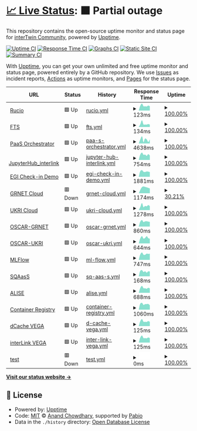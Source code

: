 # [📈 Live Status](https://interTwin-eu.github.io/uptime): <!--live status--> **🟧 Partial outage**

This repository contains the open-source uptime monitor and status page for [interTwin Community](https://www.intertwin.eu/), powered by [Upptime](https://github.com/upptime/upptime).

[![Uptime CI](https://github.com/interTwin-eu/uptime/workflows/Uptime%20CI/badge.svg)](https://github.com/interTwin-eu/uptime/actions?query=workflow%3A%22Uptime+CI%22)
[![Response Time CI](https://github.com/interTwin-eu/uptime/workflows/Response%20Time%20CI/badge.svg)](https://github.com/interTwin-eu/uptime/actions?query=workflow%3A%22Response+Time+CI%22)
[![Graphs CI](https://github.com/interTwin-eu/uptime/workflows/Graphs%20CI/badge.svg)](https://github.com/interTwin-eu/uptime/actions?query=workflow%3A%22Graphs+CI%22)
[![Static Site CI](https://github.com/interTwin-eu/uptime/workflows/Static%20Site%20CI/badge.svg)](https://github.com/interTwin-eu/uptime/actions?query=workflow%3A%22Static+Site+CI%22)
[![Summary CI](https://github.com/interTwin-eu/uptime/workflows/Summary%20CI/badge.svg)](https://github.com/interTwin-eu/uptime/actions?query=workflow%3A%22Summary+CI%22)

With [Upptime](https://upptime.js.org), you can get your own unlimited and free uptime monitor and status page, powered entirely by a GitHub repository. We use [Issues](https://github.com/interTwin-eu/uptime/issues) as incident reports, [Actions](https://github.com/interTwin-eu/uptime/actions) as uptime monitors, and [Pages](https://interTwin-eu.github.io/uptime) for the status page.

<!--start: status pages-->
<!-- This summary is generated by Upptime (https://github.com/upptime/upptime) -->
<!-- Do not edit this manually, your changes will be overwritten -->
<!-- prettier-ignore -->
| URL | Status | History | Response Time | Uptime |
| --- | ------ | ------- | ------------- | ------ |
| <img alt="" src="https://icons.duckduckgo.com/ip3/null.ico" height="13"> [Rucio](rucio-intertwin-testbed.desy.de) | 🟩 Up | [rucio.yml](https://github.com/interTwin-eu/uptime/commits/HEAD/history/rucio.yml) | <details><summary><img alt="Response time graph" src="./graphs/rucio/response-time-week.png" height="20"> 123ms</summary><br><a href="https://interTwin-eu.github.io/uptime/history/rucio"><img alt="Response time 129" src="https://img.shields.io/endpoint?url=https%3A%2F%2Fraw.githubusercontent.com%2FinterTwin-eu%2Fuptime%2FHEAD%2Fapi%2Frucio%2Fresponse-time.json"></a><br><a href="https://interTwin-eu.github.io/uptime/history/rucio"><img alt="24-hour response time 168" src="https://img.shields.io/endpoint?url=https%3A%2F%2Fraw.githubusercontent.com%2FinterTwin-eu%2Fuptime%2FHEAD%2Fapi%2Frucio%2Fresponse-time-day.json"></a><br><a href="https://interTwin-eu.github.io/uptime/history/rucio"><img alt="7-day response time 123" src="https://img.shields.io/endpoint?url=https%3A%2F%2Fraw.githubusercontent.com%2FinterTwin-eu%2Fuptime%2FHEAD%2Fapi%2Frucio%2Fresponse-time-week.json"></a><br><a href="https://interTwin-eu.github.io/uptime/history/rucio"><img alt="30-day response time 119" src="https://img.shields.io/endpoint?url=https%3A%2F%2Fraw.githubusercontent.com%2FinterTwin-eu%2Fuptime%2FHEAD%2Fapi%2Frucio%2Fresponse-time-month.json"></a><br><a href="https://interTwin-eu.github.io/uptime/history/rucio"><img alt="1-year response time 126" src="https://img.shields.io/endpoint?url=https%3A%2F%2Fraw.githubusercontent.com%2FinterTwin-eu%2Fuptime%2FHEAD%2Fapi%2Frucio%2Fresponse-time-year.json"></a></details> | <details><summary><a href="https://interTwin-eu.github.io/uptime/history/rucio">100.00%</a></summary><a href="https://interTwin-eu.github.io/uptime/history/rucio"><img alt="All-time uptime 99.98%" src="https://img.shields.io/endpoint?url=https%3A%2F%2Fraw.githubusercontent.com%2FinterTwin-eu%2Fuptime%2FHEAD%2Fapi%2Frucio%2Fuptime.json"></a><br><a href="https://interTwin-eu.github.io/uptime/history/rucio"><img alt="24-hour uptime 100.00%" src="https://img.shields.io/endpoint?url=https%3A%2F%2Fraw.githubusercontent.com%2FinterTwin-eu%2Fuptime%2FHEAD%2Fapi%2Frucio%2Fuptime-day.json"></a><br><a href="https://interTwin-eu.github.io/uptime/history/rucio"><img alt="7-day uptime 100.00%" src="https://img.shields.io/endpoint?url=https%3A%2F%2Fraw.githubusercontent.com%2FinterTwin-eu%2Fuptime%2FHEAD%2Fapi%2Frucio%2Fuptime-week.json"></a><br><a href="https://interTwin-eu.github.io/uptime/history/rucio"><img alt="30-day uptime 100.00%" src="https://img.shields.io/endpoint?url=https%3A%2F%2Fraw.githubusercontent.com%2FinterTwin-eu%2Fuptime%2FHEAD%2Fapi%2Frucio%2Fuptime-month.json"></a><br><a href="https://interTwin-eu.github.io/uptime/history/rucio"><img alt="1-year uptime 99.99%" src="https://img.shields.io/endpoint?url=https%3A%2F%2Fraw.githubusercontent.com%2FinterTwin-eu%2Fuptime%2FHEAD%2Fapi%2Frucio%2Fuptime-year.json"></a></details>
| <img alt="" src="https://icons.duckduckgo.com/ip3/null.ico" height="13"> [FTS](fts-egi.cern.ch) | 🟩 Up | [fts.yml](https://github.com/interTwin-eu/uptime/commits/HEAD/history/fts.yml) | <details><summary><img alt="Response time graph" src="./graphs/fts/response-time-week.png" height="20"> 134ms</summary><br><a href="https://interTwin-eu.github.io/uptime/history/fts"><img alt="Response time 125" src="https://img.shields.io/endpoint?url=https%3A%2F%2Fraw.githubusercontent.com%2FinterTwin-eu%2Fuptime%2FHEAD%2Fapi%2Ffts%2Fresponse-time.json"></a><br><a href="https://interTwin-eu.github.io/uptime/history/fts"><img alt="24-hour response time 165" src="https://img.shields.io/endpoint?url=https%3A%2F%2Fraw.githubusercontent.com%2FinterTwin-eu%2Fuptime%2FHEAD%2Fapi%2Ffts%2Fresponse-time-day.json"></a><br><a href="https://interTwin-eu.github.io/uptime/history/fts"><img alt="7-day response time 134" src="https://img.shields.io/endpoint?url=https%3A%2F%2Fraw.githubusercontent.com%2FinterTwin-eu%2Fuptime%2FHEAD%2Fapi%2Ffts%2Fresponse-time-week.json"></a><br><a href="https://interTwin-eu.github.io/uptime/history/fts"><img alt="30-day response time 119" src="https://img.shields.io/endpoint?url=https%3A%2F%2Fraw.githubusercontent.com%2FinterTwin-eu%2Fuptime%2FHEAD%2Fapi%2Ffts%2Fresponse-time-month.json"></a><br><a href="https://interTwin-eu.github.io/uptime/history/fts"><img alt="1-year response time 127" src="https://img.shields.io/endpoint?url=https%3A%2F%2Fraw.githubusercontent.com%2FinterTwin-eu%2Fuptime%2FHEAD%2Fapi%2Ffts%2Fresponse-time-year.json"></a></details> | <details><summary><a href="https://interTwin-eu.github.io/uptime/history/fts">100.00%</a></summary><a href="https://interTwin-eu.github.io/uptime/history/fts"><img alt="All-time uptime 99.98%" src="https://img.shields.io/endpoint?url=https%3A%2F%2Fraw.githubusercontent.com%2FinterTwin-eu%2Fuptime%2FHEAD%2Fapi%2Ffts%2Fuptime.json"></a><br><a href="https://interTwin-eu.github.io/uptime/history/fts"><img alt="24-hour uptime 100.00%" src="https://img.shields.io/endpoint?url=https%3A%2F%2Fraw.githubusercontent.com%2FinterTwin-eu%2Fuptime%2FHEAD%2Fapi%2Ffts%2Fuptime-day.json"></a><br><a href="https://interTwin-eu.github.io/uptime/history/fts"><img alt="7-day uptime 100.00%" src="https://img.shields.io/endpoint?url=https%3A%2F%2Fraw.githubusercontent.com%2FinterTwin-eu%2Fuptime%2FHEAD%2Fapi%2Ffts%2Fuptime-week.json"></a><br><a href="https://interTwin-eu.github.io/uptime/history/fts"><img alt="30-day uptime 100.00%" src="https://img.shields.io/endpoint?url=https%3A%2F%2Fraw.githubusercontent.com%2FinterTwin-eu%2Fuptime%2FHEAD%2Fapi%2Ffts%2Fuptime-month.json"></a><br><a href="https://interTwin-eu.github.io/uptime/history/fts"><img alt="1-year uptime 99.98%" src="https://img.shields.io/endpoint?url=https%3A%2F%2Fraw.githubusercontent.com%2FinterTwin-eu%2Fuptime%2FHEAD%2Fapi%2Ffts%2Fuptime-year.json"></a></details>
| <img alt="" src="https://icons.duckduckgo.com/ip3/eosc-paas.cloud.ba.infn.it.ico" height="13"> [PaaS Orchestrator](https://eosc-paas.cloud.ba.infn.it) | 🟩 Up | [paa-s-orchestrator.yml](https://github.com/interTwin-eu/uptime/commits/HEAD/history/paa-s-orchestrator.yml) | <details><summary><img alt="Response time graph" src="./graphs/paa-s-orchestrator/response-time-week.png" height="20"> 4638ms</summary><br><a href="https://interTwin-eu.github.io/uptime/history/paa-s-orchestrator"><img alt="Response time 2760" src="https://img.shields.io/endpoint?url=https%3A%2F%2Fraw.githubusercontent.com%2FinterTwin-eu%2Fuptime%2FHEAD%2Fapi%2Fpaa-s-orchestrator%2Fresponse-time.json"></a><br><a href="https://interTwin-eu.github.io/uptime/history/paa-s-orchestrator"><img alt="24-hour response time 2112" src="https://img.shields.io/endpoint?url=https%3A%2F%2Fraw.githubusercontent.com%2FinterTwin-eu%2Fuptime%2FHEAD%2Fapi%2Fpaa-s-orchestrator%2Fresponse-time-day.json"></a><br><a href="https://interTwin-eu.github.io/uptime/history/paa-s-orchestrator"><img alt="7-day response time 4638" src="https://img.shields.io/endpoint?url=https%3A%2F%2Fraw.githubusercontent.com%2FinterTwin-eu%2Fuptime%2FHEAD%2Fapi%2Fpaa-s-orchestrator%2Fresponse-time-week.json"></a><br><a href="https://interTwin-eu.github.io/uptime/history/paa-s-orchestrator"><img alt="30-day response time 4497" src="https://img.shields.io/endpoint?url=https%3A%2F%2Fraw.githubusercontent.com%2FinterTwin-eu%2Fuptime%2FHEAD%2Fapi%2Fpaa-s-orchestrator%2Fresponse-time-month.json"></a><br><a href="https://interTwin-eu.github.io/uptime/history/paa-s-orchestrator"><img alt="1-year response time 2735" src="https://img.shields.io/endpoint?url=https%3A%2F%2Fraw.githubusercontent.com%2FinterTwin-eu%2Fuptime%2FHEAD%2Fapi%2Fpaa-s-orchestrator%2Fresponse-time-year.json"></a></details> | <details><summary><a href="https://interTwin-eu.github.io/uptime/history/paa-s-orchestrator">100.00%</a></summary><a href="https://interTwin-eu.github.io/uptime/history/paa-s-orchestrator"><img alt="All-time uptime 88.49%" src="https://img.shields.io/endpoint?url=https%3A%2F%2Fraw.githubusercontent.com%2FinterTwin-eu%2Fuptime%2FHEAD%2Fapi%2Fpaa-s-orchestrator%2Fuptime.json"></a><br><a href="https://interTwin-eu.github.io/uptime/history/paa-s-orchestrator"><img alt="24-hour uptime 100.00%" src="https://img.shields.io/endpoint?url=https%3A%2F%2Fraw.githubusercontent.com%2FinterTwin-eu%2Fuptime%2FHEAD%2Fapi%2Fpaa-s-orchestrator%2Fuptime-day.json"></a><br><a href="https://interTwin-eu.github.io/uptime/history/paa-s-orchestrator"><img alt="7-day uptime 100.00%" src="https://img.shields.io/endpoint?url=https%3A%2F%2Fraw.githubusercontent.com%2FinterTwin-eu%2Fuptime%2FHEAD%2Fapi%2Fpaa-s-orchestrator%2Fuptime-week.json"></a><br><a href="https://interTwin-eu.github.io/uptime/history/paa-s-orchestrator"><img alt="30-day uptime 100.00%" src="https://img.shields.io/endpoint?url=https%3A%2F%2Fraw.githubusercontent.com%2FinterTwin-eu%2Fuptime%2FHEAD%2Fapi%2Fpaa-s-orchestrator%2Fuptime-month.json"></a><br><a href="https://interTwin-eu.github.io/uptime/history/paa-s-orchestrator"><img alt="1-year uptime 85.36%" src="https://img.shields.io/endpoint?url=https%3A%2F%2Fraw.githubusercontent.com%2FinterTwin-eu%2Fuptime%2FHEAD%2Fapi%2Fpaa-s-orchestrator%2Fuptime-year.json"></a></details>
| <img alt="" src="https://icons.duckduckgo.com/ip3/jupyter-dev-ukri.intertwin.fedcloud.eu.ico" height="13"> [JupyterHub_interlink](https://jupyter-dev-ukri.intertwin.fedcloud.eu/) | 🟩 Up | [jupyter-hub-interlink.yml](https://github.com/interTwin-eu/uptime/commits/HEAD/history/jupyter-hub-interlink.yml) | <details><summary><img alt="Response time graph" src="./graphs/jupyter-hub-interlink/response-time-week.png" height="20"> 754ms</summary><br><a href="https://interTwin-eu.github.io/uptime/history/jupyter-hub-interlink"><img alt="Response time 984" src="https://img.shields.io/endpoint?url=https%3A%2F%2Fraw.githubusercontent.com%2FinterTwin-eu%2Fuptime%2FHEAD%2Fapi%2Fjupyter-hub-interlink%2Fresponse-time.json"></a><br><a href="https://interTwin-eu.github.io/uptime/history/jupyter-hub-interlink"><img alt="24-hour response time 968" src="https://img.shields.io/endpoint?url=https%3A%2F%2Fraw.githubusercontent.com%2FinterTwin-eu%2Fuptime%2FHEAD%2Fapi%2Fjupyter-hub-interlink%2Fresponse-time-day.json"></a><br><a href="https://interTwin-eu.github.io/uptime/history/jupyter-hub-interlink"><img alt="7-day response time 754" src="https://img.shields.io/endpoint?url=https%3A%2F%2Fraw.githubusercontent.com%2FinterTwin-eu%2Fuptime%2FHEAD%2Fapi%2Fjupyter-hub-interlink%2Fresponse-time-week.json"></a><br><a href="https://interTwin-eu.github.io/uptime/history/jupyter-hub-interlink"><img alt="30-day response time 1399" src="https://img.shields.io/endpoint?url=https%3A%2F%2Fraw.githubusercontent.com%2FinterTwin-eu%2Fuptime%2FHEAD%2Fapi%2Fjupyter-hub-interlink%2Fresponse-time-month.json"></a><br><a href="https://interTwin-eu.github.io/uptime/history/jupyter-hub-interlink"><img alt="1-year response time 984" src="https://img.shields.io/endpoint?url=https%3A%2F%2Fraw.githubusercontent.com%2FinterTwin-eu%2Fuptime%2FHEAD%2Fapi%2Fjupyter-hub-interlink%2Fresponse-time-year.json"></a></details> | <details><summary><a href="https://interTwin-eu.github.io/uptime/history/jupyter-hub-interlink">100.00%</a></summary><a href="https://interTwin-eu.github.io/uptime/history/jupyter-hub-interlink"><img alt="All-time uptime 97.51%" src="https://img.shields.io/endpoint?url=https%3A%2F%2Fraw.githubusercontent.com%2FinterTwin-eu%2Fuptime%2FHEAD%2Fapi%2Fjupyter-hub-interlink%2Fuptime.json"></a><br><a href="https://interTwin-eu.github.io/uptime/history/jupyter-hub-interlink"><img alt="24-hour uptime 100.00%" src="https://img.shields.io/endpoint?url=https%3A%2F%2Fraw.githubusercontent.com%2FinterTwin-eu%2Fuptime%2FHEAD%2Fapi%2Fjupyter-hub-interlink%2Fuptime-day.json"></a><br><a href="https://interTwin-eu.github.io/uptime/history/jupyter-hub-interlink"><img alt="7-day uptime 100.00%" src="https://img.shields.io/endpoint?url=https%3A%2F%2Fraw.githubusercontent.com%2FinterTwin-eu%2Fuptime%2FHEAD%2Fapi%2Fjupyter-hub-interlink%2Fuptime-week.json"></a><br><a href="https://interTwin-eu.github.io/uptime/history/jupyter-hub-interlink"><img alt="30-day uptime 96.86%" src="https://img.shields.io/endpoint?url=https%3A%2F%2Fraw.githubusercontent.com%2FinterTwin-eu%2Fuptime%2FHEAD%2Fapi%2Fjupyter-hub-interlink%2Fuptime-month.json"></a><br><a href="https://interTwin-eu.github.io/uptime/history/jupyter-hub-interlink"><img alt="1-year uptime 97.51%" src="https://img.shields.io/endpoint?url=https%3A%2F%2Fraw.githubusercontent.com%2FinterTwin-eu%2Fuptime%2FHEAD%2Fapi%2Fjupyter-hub-interlink%2Fuptime-year.json"></a></details>
| <img alt="" src="https://icons.duckduckgo.com/ip3/aai-demo.egi.eu.ico" height="13"> [EGI Check-in Demo](https://aai-demo.egi.eu/) | 🟩 Up | [egi-check-in-demo.yml](https://github.com/interTwin-eu/uptime/commits/HEAD/history/egi-check-in-demo.yml) | <details><summary><img alt="Response time graph" src="./graphs/egi-check-in-demo/response-time-week.png" height="20"> 1881ms</summary><br><a href="https://interTwin-eu.github.io/uptime/history/egi-check-in-demo"><img alt="Response time 2045" src="https://img.shields.io/endpoint?url=https%3A%2F%2Fraw.githubusercontent.com%2FinterTwin-eu%2Fuptime%2FHEAD%2Fapi%2Fegi-check-in-demo%2Fresponse-time.json"></a><br><a href="https://interTwin-eu.github.io/uptime/history/egi-check-in-demo"><img alt="24-hour response time 2579" src="https://img.shields.io/endpoint?url=https%3A%2F%2Fraw.githubusercontent.com%2FinterTwin-eu%2Fuptime%2FHEAD%2Fapi%2Fegi-check-in-demo%2Fresponse-time-day.json"></a><br><a href="https://interTwin-eu.github.io/uptime/history/egi-check-in-demo"><img alt="7-day response time 1881" src="https://img.shields.io/endpoint?url=https%3A%2F%2Fraw.githubusercontent.com%2FinterTwin-eu%2Fuptime%2FHEAD%2Fapi%2Fegi-check-in-demo%2Fresponse-time-week.json"></a><br><a href="https://interTwin-eu.github.io/uptime/history/egi-check-in-demo"><img alt="30-day response time 2176" src="https://img.shields.io/endpoint?url=https%3A%2F%2Fraw.githubusercontent.com%2FinterTwin-eu%2Fuptime%2FHEAD%2Fapi%2Fegi-check-in-demo%2Fresponse-time-month.json"></a><br><a href="https://interTwin-eu.github.io/uptime/history/egi-check-in-demo"><img alt="1-year response time 2045" src="https://img.shields.io/endpoint?url=https%3A%2F%2Fraw.githubusercontent.com%2FinterTwin-eu%2Fuptime%2FHEAD%2Fapi%2Fegi-check-in-demo%2Fresponse-time-year.json"></a></details> | <details><summary><a href="https://interTwin-eu.github.io/uptime/history/egi-check-in-demo">100.00%</a></summary><a href="https://interTwin-eu.github.io/uptime/history/egi-check-in-demo"><img alt="All-time uptime 99.97%" src="https://img.shields.io/endpoint?url=https%3A%2F%2Fraw.githubusercontent.com%2FinterTwin-eu%2Fuptime%2FHEAD%2Fapi%2Fegi-check-in-demo%2Fuptime.json"></a><br><a href="https://interTwin-eu.github.io/uptime/history/egi-check-in-demo"><img alt="24-hour uptime 100.00%" src="https://img.shields.io/endpoint?url=https%3A%2F%2Fraw.githubusercontent.com%2FinterTwin-eu%2Fuptime%2FHEAD%2Fapi%2Fegi-check-in-demo%2Fuptime-day.json"></a><br><a href="https://interTwin-eu.github.io/uptime/history/egi-check-in-demo"><img alt="7-day uptime 100.00%" src="https://img.shields.io/endpoint?url=https%3A%2F%2Fraw.githubusercontent.com%2FinterTwin-eu%2Fuptime%2FHEAD%2Fapi%2Fegi-check-in-demo%2Fuptime-week.json"></a><br><a href="https://interTwin-eu.github.io/uptime/history/egi-check-in-demo"><img alt="30-day uptime 99.79%" src="https://img.shields.io/endpoint?url=https%3A%2F%2Fraw.githubusercontent.com%2FinterTwin-eu%2Fuptime%2FHEAD%2Fapi%2Fegi-check-in-demo%2Fuptime-month.json"></a><br><a href="https://interTwin-eu.github.io/uptime/history/egi-check-in-demo"><img alt="1-year uptime 99.97%" src="https://img.shields.io/endpoint?url=https%3A%2F%2Fraw.githubusercontent.com%2FinterTwin-eu%2Fuptime%2FHEAD%2Fapi%2Fegi-check-in-demo%2Fuptime-year.json"></a></details>
| <img alt="" src="https://icons.duckduckgo.com/ip3/ui.cloud.grnet.gr.ico" height="13"> [GRNET Cloud](https://ui.cloud.grnet.gr/) | 🟥 Down | [grnet-cloud.yml](https://github.com/interTwin-eu/uptime/commits/HEAD/history/grnet-cloud.yml) | <details><summary><img alt="Response time graph" src="./graphs/grnet-cloud/response-time-week.png" height="20"> 1174ms</summary><br><a href="https://interTwin-eu.github.io/uptime/history/grnet-cloud"><img alt="Response time 1330" src="https://img.shields.io/endpoint?url=https%3A%2F%2Fraw.githubusercontent.com%2FinterTwin-eu%2Fuptime%2FHEAD%2Fapi%2Fgrnet-cloud%2Fresponse-time.json"></a><br><a href="https://interTwin-eu.github.io/uptime/history/grnet-cloud"><img alt="24-hour response time 0" src="https://img.shields.io/endpoint?url=https%3A%2F%2Fraw.githubusercontent.com%2FinterTwin-eu%2Fuptime%2FHEAD%2Fapi%2Fgrnet-cloud%2Fresponse-time-day.json"></a><br><a href="https://interTwin-eu.github.io/uptime/history/grnet-cloud"><img alt="7-day response time 1174" src="https://img.shields.io/endpoint?url=https%3A%2F%2Fraw.githubusercontent.com%2FinterTwin-eu%2Fuptime%2FHEAD%2Fapi%2Fgrnet-cloud%2Fresponse-time-week.json"></a><br><a href="https://interTwin-eu.github.io/uptime/history/grnet-cloud"><img alt="30-day response time 1308" src="https://img.shields.io/endpoint?url=https%3A%2F%2Fraw.githubusercontent.com%2FinterTwin-eu%2Fuptime%2FHEAD%2Fapi%2Fgrnet-cloud%2Fresponse-time-month.json"></a><br><a href="https://interTwin-eu.github.io/uptime/history/grnet-cloud"><img alt="1-year response time 1330" src="https://img.shields.io/endpoint?url=https%3A%2F%2Fraw.githubusercontent.com%2FinterTwin-eu%2Fuptime%2FHEAD%2Fapi%2Fgrnet-cloud%2Fresponse-time-year.json"></a></details> | <details><summary><a href="https://interTwin-eu.github.io/uptime/history/grnet-cloud">30.21%</a></summary><a href="https://interTwin-eu.github.io/uptime/history/grnet-cloud"><img alt="All-time uptime 97.91%" src="https://img.shields.io/endpoint?url=https%3A%2F%2Fraw.githubusercontent.com%2FinterTwin-eu%2Fuptime%2FHEAD%2Fapi%2Fgrnet-cloud%2Fuptime.json"></a><br><a href="https://interTwin-eu.github.io/uptime/history/grnet-cloud"><img alt="24-hour uptime 0.00%" src="https://img.shields.io/endpoint?url=https%3A%2F%2Fraw.githubusercontent.com%2FinterTwin-eu%2Fuptime%2FHEAD%2Fapi%2Fgrnet-cloud%2Fuptime-day.json"></a><br><a href="https://interTwin-eu.github.io/uptime/history/grnet-cloud"><img alt="7-day uptime 30.21%" src="https://img.shields.io/endpoint?url=https%3A%2F%2Fraw.githubusercontent.com%2FinterTwin-eu%2Fuptime%2FHEAD%2Fapi%2Fgrnet-cloud%2Fuptime-week.json"></a><br><a href="https://interTwin-eu.github.io/uptime/history/grnet-cloud"><img alt="30-day uptime 83.94%" src="https://img.shields.io/endpoint?url=https%3A%2F%2Fraw.githubusercontent.com%2FinterTwin-eu%2Fuptime%2FHEAD%2Fapi%2Fgrnet-cloud%2Fuptime-month.json"></a><br><a href="https://interTwin-eu.github.io/uptime/history/grnet-cloud"><img alt="1-year uptime 97.91%" src="https://img.shields.io/endpoint?url=https%3A%2F%2Fraw.githubusercontent.com%2FinterTwin-eu%2Fuptime%2FHEAD%2Fapi%2Fgrnet-cloud%2Fuptime-year.json"></a></details>
| <img alt="" src="https://icons.duckduckgo.com/ip3/openstack.stfc.ac.uk.ico" height="13"> [UKRI Cloud](https://openstack.stfc.ac.uk) | 🟩 Up | [ukri-cloud.yml](https://github.com/interTwin-eu/uptime/commits/HEAD/history/ukri-cloud.yml) | <details><summary><img alt="Response time graph" src="./graphs/ukri-cloud/response-time-week.png" height="20"> 1278ms</summary><br><a href="https://interTwin-eu.github.io/uptime/history/ukri-cloud"><img alt="Response time 1283" src="https://img.shields.io/endpoint?url=https%3A%2F%2Fraw.githubusercontent.com%2FinterTwin-eu%2Fuptime%2FHEAD%2Fapi%2Fukri-cloud%2Fresponse-time.json"></a><br><a href="https://interTwin-eu.github.io/uptime/history/ukri-cloud"><img alt="24-hour response time 1820" src="https://img.shields.io/endpoint?url=https%3A%2F%2Fraw.githubusercontent.com%2FinterTwin-eu%2Fuptime%2FHEAD%2Fapi%2Fukri-cloud%2Fresponse-time-day.json"></a><br><a href="https://interTwin-eu.github.io/uptime/history/ukri-cloud"><img alt="7-day response time 1278" src="https://img.shields.io/endpoint?url=https%3A%2F%2Fraw.githubusercontent.com%2FinterTwin-eu%2Fuptime%2FHEAD%2Fapi%2Fukri-cloud%2Fresponse-time-week.json"></a><br><a href="https://interTwin-eu.github.io/uptime/history/ukri-cloud"><img alt="30-day response time 1489" src="https://img.shields.io/endpoint?url=https%3A%2F%2Fraw.githubusercontent.com%2FinterTwin-eu%2Fuptime%2FHEAD%2Fapi%2Fukri-cloud%2Fresponse-time-month.json"></a><br><a href="https://interTwin-eu.github.io/uptime/history/ukri-cloud"><img alt="1-year response time 1283" src="https://img.shields.io/endpoint?url=https%3A%2F%2Fraw.githubusercontent.com%2FinterTwin-eu%2Fuptime%2FHEAD%2Fapi%2Fukri-cloud%2Fresponse-time-year.json"></a></details> | <details><summary><a href="https://interTwin-eu.github.io/uptime/history/ukri-cloud">100.00%</a></summary><a href="https://interTwin-eu.github.io/uptime/history/ukri-cloud"><img alt="All-time uptime 99.20%" src="https://img.shields.io/endpoint?url=https%3A%2F%2Fraw.githubusercontent.com%2FinterTwin-eu%2Fuptime%2FHEAD%2Fapi%2Fukri-cloud%2Fuptime.json"></a><br><a href="https://interTwin-eu.github.io/uptime/history/ukri-cloud"><img alt="24-hour uptime 100.00%" src="https://img.shields.io/endpoint?url=https%3A%2F%2Fraw.githubusercontent.com%2FinterTwin-eu%2Fuptime%2FHEAD%2Fapi%2Fukri-cloud%2Fuptime-day.json"></a><br><a href="https://interTwin-eu.github.io/uptime/history/ukri-cloud"><img alt="7-day uptime 100.00%" src="https://img.shields.io/endpoint?url=https%3A%2F%2Fraw.githubusercontent.com%2FinterTwin-eu%2Fuptime%2FHEAD%2Fapi%2Fukri-cloud%2Fuptime-week.json"></a><br><a href="https://interTwin-eu.github.io/uptime/history/ukri-cloud"><img alt="30-day uptime 97.60%" src="https://img.shields.io/endpoint?url=https%3A%2F%2Fraw.githubusercontent.com%2FinterTwin-eu%2Fuptime%2FHEAD%2Fapi%2Fukri-cloud%2Fuptime-month.json"></a><br><a href="https://interTwin-eu.github.io/uptime/history/ukri-cloud"><img alt="1-year uptime 99.20%" src="https://img.shields.io/endpoint?url=https%3A%2F%2Fraw.githubusercontent.com%2FinterTwin-eu%2Fuptime%2FHEAD%2Fapi%2Fukri-cloud%2Fuptime-year.json"></a></details>
| <img alt="" src="https://icons.duckduckgo.com/ip3/oscar-grnet.intertwin.fedcloud.eu.ico" height="13"> [OSCAR-GRNET](https://oscar-grnet.intertwin.fedcloud.eu/) | 🟩 Up | [oscar-grnet.yml](https://github.com/interTwin-eu/uptime/commits/HEAD/history/oscar-grnet.yml) | <details><summary><img alt="Response time graph" src="./graphs/oscar-grnet/response-time-week.png" height="20"> 860ms</summary><br><a href="https://interTwin-eu.github.io/uptime/history/oscar-grnet"><img alt="Response time 960" src="https://img.shields.io/endpoint?url=https%3A%2F%2Fraw.githubusercontent.com%2FinterTwin-eu%2Fuptime%2FHEAD%2Fapi%2Foscar-grnet%2Fresponse-time.json"></a><br><a href="https://interTwin-eu.github.io/uptime/history/oscar-grnet"><img alt="24-hour response time 1023" src="https://img.shields.io/endpoint?url=https%3A%2F%2Fraw.githubusercontent.com%2FinterTwin-eu%2Fuptime%2FHEAD%2Fapi%2Foscar-grnet%2Fresponse-time-day.json"></a><br><a href="https://interTwin-eu.github.io/uptime/history/oscar-grnet"><img alt="7-day response time 860" src="https://img.shields.io/endpoint?url=https%3A%2F%2Fraw.githubusercontent.com%2FinterTwin-eu%2Fuptime%2FHEAD%2Fapi%2Foscar-grnet%2Fresponse-time-week.json"></a><br><a href="https://interTwin-eu.github.io/uptime/history/oscar-grnet"><img alt="30-day response time 854" src="https://img.shields.io/endpoint?url=https%3A%2F%2Fraw.githubusercontent.com%2FinterTwin-eu%2Fuptime%2FHEAD%2Fapi%2Foscar-grnet%2Fresponse-time-month.json"></a><br><a href="https://interTwin-eu.github.io/uptime/history/oscar-grnet"><img alt="1-year response time 960" src="https://img.shields.io/endpoint?url=https%3A%2F%2Fraw.githubusercontent.com%2FinterTwin-eu%2Fuptime%2FHEAD%2Fapi%2Foscar-grnet%2Fresponse-time-year.json"></a></details> | <details><summary><a href="https://interTwin-eu.github.io/uptime/history/oscar-grnet">100.00%</a></summary><a href="https://interTwin-eu.github.io/uptime/history/oscar-grnet"><img alt="All-time uptime 100.00%" src="https://img.shields.io/endpoint?url=https%3A%2F%2Fraw.githubusercontent.com%2FinterTwin-eu%2Fuptime%2FHEAD%2Fapi%2Foscar-grnet%2Fuptime.json"></a><br><a href="https://interTwin-eu.github.io/uptime/history/oscar-grnet"><img alt="24-hour uptime 100.00%" src="https://img.shields.io/endpoint?url=https%3A%2F%2Fraw.githubusercontent.com%2FinterTwin-eu%2Fuptime%2FHEAD%2Fapi%2Foscar-grnet%2Fuptime-day.json"></a><br><a href="https://interTwin-eu.github.io/uptime/history/oscar-grnet"><img alt="7-day uptime 100.00%" src="https://img.shields.io/endpoint?url=https%3A%2F%2Fraw.githubusercontent.com%2FinterTwin-eu%2Fuptime%2FHEAD%2Fapi%2Foscar-grnet%2Fuptime-week.json"></a><br><a href="https://interTwin-eu.github.io/uptime/history/oscar-grnet"><img alt="30-day uptime 100.00%" src="https://img.shields.io/endpoint?url=https%3A%2F%2Fraw.githubusercontent.com%2FinterTwin-eu%2Fuptime%2FHEAD%2Fapi%2Foscar-grnet%2Fuptime-month.json"></a><br><a href="https://interTwin-eu.github.io/uptime/history/oscar-grnet"><img alt="1-year uptime 100.00%" src="https://img.shields.io/endpoint?url=https%3A%2F%2Fraw.githubusercontent.com%2FinterTwin-eu%2Fuptime%2FHEAD%2Fapi%2Foscar-grnet%2Fuptime-year.json"></a></details>
| <img alt="" src="https://icons.duckduckgo.com/ip3/oscar-ukri.intertwin.fedcloud.eu.ico" height="13"> [OSCAR-UKRI](https://oscar-ukri.intertwin.fedcloud.eu/) | 🟩 Up | [oscar-ukri.yml](https://github.com/interTwin-eu/uptime/commits/HEAD/history/oscar-ukri.yml) | <details><summary><img alt="Response time graph" src="./graphs/oscar-ukri/response-time-week.png" height="20"> 644ms</summary><br><a href="https://interTwin-eu.github.io/uptime/history/oscar-ukri"><img alt="Response time 913" src="https://img.shields.io/endpoint?url=https%3A%2F%2Fraw.githubusercontent.com%2FinterTwin-eu%2Fuptime%2FHEAD%2Fapi%2Foscar-ukri%2Fresponse-time.json"></a><br><a href="https://interTwin-eu.github.io/uptime/history/oscar-ukri"><img alt="24-hour response time 791" src="https://img.shields.io/endpoint?url=https%3A%2F%2Fraw.githubusercontent.com%2FinterTwin-eu%2Fuptime%2FHEAD%2Fapi%2Foscar-ukri%2Fresponse-time-day.json"></a><br><a href="https://interTwin-eu.github.io/uptime/history/oscar-ukri"><img alt="7-day response time 644" src="https://img.shields.io/endpoint?url=https%3A%2F%2Fraw.githubusercontent.com%2FinterTwin-eu%2Fuptime%2FHEAD%2Fapi%2Foscar-ukri%2Fresponse-time-week.json"></a><br><a href="https://interTwin-eu.github.io/uptime/history/oscar-ukri"><img alt="30-day response time 1115" src="https://img.shields.io/endpoint?url=https%3A%2F%2Fraw.githubusercontent.com%2FinterTwin-eu%2Fuptime%2FHEAD%2Fapi%2Foscar-ukri%2Fresponse-time-month.json"></a><br><a href="https://interTwin-eu.github.io/uptime/history/oscar-ukri"><img alt="1-year response time 913" src="https://img.shields.io/endpoint?url=https%3A%2F%2Fraw.githubusercontent.com%2FinterTwin-eu%2Fuptime%2FHEAD%2Fapi%2Foscar-ukri%2Fresponse-time-year.json"></a></details> | <details><summary><a href="https://interTwin-eu.github.io/uptime/history/oscar-ukri">100.00%</a></summary><a href="https://interTwin-eu.github.io/uptime/history/oscar-ukri"><img alt="All-time uptime 98.22%" src="https://img.shields.io/endpoint?url=https%3A%2F%2Fraw.githubusercontent.com%2FinterTwin-eu%2Fuptime%2FHEAD%2Fapi%2Foscar-ukri%2Fuptime.json"></a><br><a href="https://interTwin-eu.github.io/uptime/history/oscar-ukri"><img alt="24-hour uptime 100.00%" src="https://img.shields.io/endpoint?url=https%3A%2F%2Fraw.githubusercontent.com%2FinterTwin-eu%2Fuptime%2FHEAD%2Fapi%2Foscar-ukri%2Fuptime-day.json"></a><br><a href="https://interTwin-eu.github.io/uptime/history/oscar-ukri"><img alt="7-day uptime 100.00%" src="https://img.shields.io/endpoint?url=https%3A%2F%2Fraw.githubusercontent.com%2FinterTwin-eu%2Fuptime%2FHEAD%2Fapi%2Foscar-ukri%2Fuptime-week.json"></a><br><a href="https://interTwin-eu.github.io/uptime/history/oscar-ukri"><img alt="30-day uptime 97.17%" src="https://img.shields.io/endpoint?url=https%3A%2F%2Fraw.githubusercontent.com%2FinterTwin-eu%2Fuptime%2FHEAD%2Fapi%2Foscar-ukri%2Fuptime-month.json"></a><br><a href="https://interTwin-eu.github.io/uptime/history/oscar-ukri"><img alt="1-year uptime 98.22%" src="https://img.shields.io/endpoint?url=https%3A%2F%2Fraw.githubusercontent.com%2FinterTwin-eu%2Fuptime%2FHEAD%2Fapi%2Foscar-ukri%2Fuptime-year.json"></a></details>
| <img alt="" src="https://icons.duckduckgo.com/ip3/mlflow.intertwin.fedcloud.eu.ico" height="13"> [MLFlow](https://mlflow.intertwin.fedcloud.eu/signup) | 🟩 Up | [ml-flow.yml](https://github.com/interTwin-eu/uptime/commits/HEAD/history/ml-flow.yml) | <details><summary><img alt="Response time graph" src="./graphs/ml-flow/response-time-week.png" height="20"> 747ms</summary><br><a href="https://interTwin-eu.github.io/uptime/history/ml-flow"><img alt="Response time 834" src="https://img.shields.io/endpoint?url=https%3A%2F%2Fraw.githubusercontent.com%2FinterTwin-eu%2Fuptime%2FHEAD%2Fapi%2Fml-flow%2Fresponse-time.json"></a><br><a href="https://interTwin-eu.github.io/uptime/history/ml-flow"><img alt="24-hour response time 884" src="https://img.shields.io/endpoint?url=https%3A%2F%2Fraw.githubusercontent.com%2FinterTwin-eu%2Fuptime%2FHEAD%2Fapi%2Fml-flow%2Fresponse-time-day.json"></a><br><a href="https://interTwin-eu.github.io/uptime/history/ml-flow"><img alt="7-day response time 747" src="https://img.shields.io/endpoint?url=https%3A%2F%2Fraw.githubusercontent.com%2FinterTwin-eu%2Fuptime%2FHEAD%2Fapi%2Fml-flow%2Fresponse-time-week.json"></a><br><a href="https://interTwin-eu.github.io/uptime/history/ml-flow"><img alt="30-day response time 736" src="https://img.shields.io/endpoint?url=https%3A%2F%2Fraw.githubusercontent.com%2FinterTwin-eu%2Fuptime%2FHEAD%2Fapi%2Fml-flow%2Fresponse-time-month.json"></a><br><a href="https://interTwin-eu.github.io/uptime/history/ml-flow"><img alt="1-year response time 834" src="https://img.shields.io/endpoint?url=https%3A%2F%2Fraw.githubusercontent.com%2FinterTwin-eu%2Fuptime%2FHEAD%2Fapi%2Fml-flow%2Fresponse-time-year.json"></a></details> | <details><summary><a href="https://interTwin-eu.github.io/uptime/history/ml-flow">100.00%</a></summary><a href="https://interTwin-eu.github.io/uptime/history/ml-flow"><img alt="All-time uptime 99.88%" src="https://img.shields.io/endpoint?url=https%3A%2F%2Fraw.githubusercontent.com%2FinterTwin-eu%2Fuptime%2FHEAD%2Fapi%2Fml-flow%2Fuptime.json"></a><br><a href="https://interTwin-eu.github.io/uptime/history/ml-flow"><img alt="24-hour uptime 100.00%" src="https://img.shields.io/endpoint?url=https%3A%2F%2Fraw.githubusercontent.com%2FinterTwin-eu%2Fuptime%2FHEAD%2Fapi%2Fml-flow%2Fuptime-day.json"></a><br><a href="https://interTwin-eu.github.io/uptime/history/ml-flow"><img alt="7-day uptime 100.00%" src="https://img.shields.io/endpoint?url=https%3A%2F%2Fraw.githubusercontent.com%2FinterTwin-eu%2Fuptime%2FHEAD%2Fapi%2Fml-flow%2Fuptime-week.json"></a><br><a href="https://interTwin-eu.github.io/uptime/history/ml-flow"><img alt="30-day uptime 100.00%" src="https://img.shields.io/endpoint?url=https%3A%2F%2Fraw.githubusercontent.com%2FinterTwin-eu%2Fuptime%2FHEAD%2Fapi%2Fml-flow%2Fuptime-month.json"></a><br><a href="https://interTwin-eu.github.io/uptime/history/ml-flow"><img alt="1-year uptime 99.88%" src="https://img.shields.io/endpoint?url=https%3A%2F%2Fraw.githubusercontent.com%2FinterTwin-eu%2Fuptime%2FHEAD%2Fapi%2Fml-flow%2Fuptime-year.json"></a></details>
| <img alt="" src="https://icons.duckduckgo.com/ip3/sqaaas.eosc-synergy.eu.ico" height="13"> [SQAasS](https://sqaaas.eosc-synergy.eu/) | 🟩 Up | [sq-aas-s.yml](https://github.com/interTwin-eu/uptime/commits/HEAD/history/sq-aas-s.yml) | <details><summary><img alt="Response time graph" src="./graphs/sq-aas-s/response-time-week.png" height="20"> 168ms</summary><br><a href="https://interTwin-eu.github.io/uptime/history/sq-aas-s"><img alt="Response time 224" src="https://img.shields.io/endpoint?url=https%3A%2F%2Fraw.githubusercontent.com%2FinterTwin-eu%2Fuptime%2FHEAD%2Fapi%2Fsq-aas-s%2Fresponse-time.json"></a><br><a href="https://interTwin-eu.github.io/uptime/history/sq-aas-s"><img alt="24-hour response time 201" src="https://img.shields.io/endpoint?url=https%3A%2F%2Fraw.githubusercontent.com%2FinterTwin-eu%2Fuptime%2FHEAD%2Fapi%2Fsq-aas-s%2Fresponse-time-day.json"></a><br><a href="https://interTwin-eu.github.io/uptime/history/sq-aas-s"><img alt="7-day response time 168" src="https://img.shields.io/endpoint?url=https%3A%2F%2Fraw.githubusercontent.com%2FinterTwin-eu%2Fuptime%2FHEAD%2Fapi%2Fsq-aas-s%2Fresponse-time-week.json"></a><br><a href="https://interTwin-eu.github.io/uptime/history/sq-aas-s"><img alt="30-day response time 177" src="https://img.shields.io/endpoint?url=https%3A%2F%2Fraw.githubusercontent.com%2FinterTwin-eu%2Fuptime%2FHEAD%2Fapi%2Fsq-aas-s%2Fresponse-time-month.json"></a><br><a href="https://interTwin-eu.github.io/uptime/history/sq-aas-s"><img alt="1-year response time 224" src="https://img.shields.io/endpoint?url=https%3A%2F%2Fraw.githubusercontent.com%2FinterTwin-eu%2Fuptime%2FHEAD%2Fapi%2Fsq-aas-s%2Fresponse-time-year.json"></a></details> | <details><summary><a href="https://interTwin-eu.github.io/uptime/history/sq-aas-s">100.00%</a></summary><a href="https://interTwin-eu.github.io/uptime/history/sq-aas-s"><img alt="All-time uptime 100.00%" src="https://img.shields.io/endpoint?url=https%3A%2F%2Fraw.githubusercontent.com%2FinterTwin-eu%2Fuptime%2FHEAD%2Fapi%2Fsq-aas-s%2Fuptime.json"></a><br><a href="https://interTwin-eu.github.io/uptime/history/sq-aas-s"><img alt="24-hour uptime 100.00%" src="https://img.shields.io/endpoint?url=https%3A%2F%2Fraw.githubusercontent.com%2FinterTwin-eu%2Fuptime%2FHEAD%2Fapi%2Fsq-aas-s%2Fuptime-day.json"></a><br><a href="https://interTwin-eu.github.io/uptime/history/sq-aas-s"><img alt="7-day uptime 100.00%" src="https://img.shields.io/endpoint?url=https%3A%2F%2Fraw.githubusercontent.com%2FinterTwin-eu%2Fuptime%2FHEAD%2Fapi%2Fsq-aas-s%2Fuptime-week.json"></a><br><a href="https://interTwin-eu.github.io/uptime/history/sq-aas-s"><img alt="30-day uptime 100.00%" src="https://img.shields.io/endpoint?url=https%3A%2F%2Fraw.githubusercontent.com%2FinterTwin-eu%2Fuptime%2FHEAD%2Fapi%2Fsq-aas-s%2Fuptime-month.json"></a><br><a href="https://interTwin-eu.github.io/uptime/history/sq-aas-s"><img alt="1-year uptime 100.00%" src="https://img.shields.io/endpoint?url=https%3A%2F%2Fraw.githubusercontent.com%2FinterTwin-eu%2Fuptime%2FHEAD%2Fapi%2Fsq-aas-s%2Fuptime-year.json"></a></details>
| <img alt="" src="https://icons.duckduckgo.com/ip3/alise.data.kit.edu.ico" height="13"> [ALISE](https://alise.data.kit.edu/) | 🟩 Up | [alise.yml](https://github.com/interTwin-eu/uptime/commits/HEAD/history/alise.yml) | <details><summary><img alt="Response time graph" src="./graphs/alise/response-time-week.png" height="20"> 688ms</summary><br><a href="https://interTwin-eu.github.io/uptime/history/alise"><img alt="Response time 744" src="https://img.shields.io/endpoint?url=https%3A%2F%2Fraw.githubusercontent.com%2FinterTwin-eu%2Fuptime%2FHEAD%2Fapi%2Falise%2Fresponse-time.json"></a><br><a href="https://interTwin-eu.github.io/uptime/history/alise"><img alt="24-hour response time 864" src="https://img.shields.io/endpoint?url=https%3A%2F%2Fraw.githubusercontent.com%2FinterTwin-eu%2Fuptime%2FHEAD%2Fapi%2Falise%2Fresponse-time-day.json"></a><br><a href="https://interTwin-eu.github.io/uptime/history/alise"><img alt="7-day response time 688" src="https://img.shields.io/endpoint?url=https%3A%2F%2Fraw.githubusercontent.com%2FinterTwin-eu%2Fuptime%2FHEAD%2Fapi%2Falise%2Fresponse-time-week.json"></a><br><a href="https://interTwin-eu.github.io/uptime/history/alise"><img alt="30-day response time 680" src="https://img.shields.io/endpoint?url=https%3A%2F%2Fraw.githubusercontent.com%2FinterTwin-eu%2Fuptime%2FHEAD%2Fapi%2Falise%2Fresponse-time-month.json"></a><br><a href="https://interTwin-eu.github.io/uptime/history/alise"><img alt="1-year response time 744" src="https://img.shields.io/endpoint?url=https%3A%2F%2Fraw.githubusercontent.com%2FinterTwin-eu%2Fuptime%2FHEAD%2Fapi%2Falise%2Fresponse-time-year.json"></a></details> | <details><summary><a href="https://interTwin-eu.github.io/uptime/history/alise">100.00%</a></summary><a href="https://interTwin-eu.github.io/uptime/history/alise"><img alt="All-time uptime 100.00%" src="https://img.shields.io/endpoint?url=https%3A%2F%2Fraw.githubusercontent.com%2FinterTwin-eu%2Fuptime%2FHEAD%2Fapi%2Falise%2Fuptime.json"></a><br><a href="https://interTwin-eu.github.io/uptime/history/alise"><img alt="24-hour uptime 100.00%" src="https://img.shields.io/endpoint?url=https%3A%2F%2Fraw.githubusercontent.com%2FinterTwin-eu%2Fuptime%2FHEAD%2Fapi%2Falise%2Fuptime-day.json"></a><br><a href="https://interTwin-eu.github.io/uptime/history/alise"><img alt="7-day uptime 100.00%" src="https://img.shields.io/endpoint?url=https%3A%2F%2Fraw.githubusercontent.com%2FinterTwin-eu%2Fuptime%2FHEAD%2Fapi%2Falise%2Fuptime-week.json"></a><br><a href="https://interTwin-eu.github.io/uptime/history/alise"><img alt="30-day uptime 100.00%" src="https://img.shields.io/endpoint?url=https%3A%2F%2Fraw.githubusercontent.com%2FinterTwin-eu%2Fuptime%2FHEAD%2Fapi%2Falise%2Fuptime-month.json"></a><br><a href="https://interTwin-eu.github.io/uptime/history/alise"><img alt="1-year uptime 100.00%" src="https://img.shields.io/endpoint?url=https%3A%2F%2Fraw.githubusercontent.com%2FinterTwin-eu%2Fuptime%2FHEAD%2Fapi%2Falise%2Fuptime-year.json"></a></details>
| <img alt="" src="https://icons.duckduckgo.com/ip3/registry.egi.eu.ico" height="13"> [Container Registry](https://registry.egi.eu/) | 🟩 Up | [container-registry.yml](https://github.com/interTwin-eu/uptime/commits/HEAD/history/container-registry.yml) | <details><summary><img alt="Response time graph" src="./graphs/container-registry/response-time-week.png" height="20"> 1060ms</summary><br><a href="https://interTwin-eu.github.io/uptime/history/container-registry"><img alt="Response time 1198" src="https://img.shields.io/endpoint?url=https%3A%2F%2Fraw.githubusercontent.com%2FinterTwin-eu%2Fuptime%2FHEAD%2Fapi%2Fcontainer-registry%2Fresponse-time.json"></a><br><a href="https://interTwin-eu.github.io/uptime/history/container-registry"><img alt="24-hour response time 1283" src="https://img.shields.io/endpoint?url=https%3A%2F%2Fraw.githubusercontent.com%2FinterTwin-eu%2Fuptime%2FHEAD%2Fapi%2Fcontainer-registry%2Fresponse-time-day.json"></a><br><a href="https://interTwin-eu.github.io/uptime/history/container-registry"><img alt="7-day response time 1060" src="https://img.shields.io/endpoint?url=https%3A%2F%2Fraw.githubusercontent.com%2FinterTwin-eu%2Fuptime%2FHEAD%2Fapi%2Fcontainer-registry%2Fresponse-time-week.json"></a><br><a href="https://interTwin-eu.github.io/uptime/history/container-registry"><img alt="30-day response time 1067" src="https://img.shields.io/endpoint?url=https%3A%2F%2Fraw.githubusercontent.com%2FinterTwin-eu%2Fuptime%2FHEAD%2Fapi%2Fcontainer-registry%2Fresponse-time-month.json"></a><br><a href="https://interTwin-eu.github.io/uptime/history/container-registry"><img alt="1-year response time 1198" src="https://img.shields.io/endpoint?url=https%3A%2F%2Fraw.githubusercontent.com%2FinterTwin-eu%2Fuptime%2FHEAD%2Fapi%2Fcontainer-registry%2Fresponse-time-year.json"></a></details> | <details><summary><a href="https://interTwin-eu.github.io/uptime/history/container-registry">100.00%</a></summary><a href="https://interTwin-eu.github.io/uptime/history/container-registry"><img alt="All-time uptime 99.95%" src="https://img.shields.io/endpoint?url=https%3A%2F%2Fraw.githubusercontent.com%2FinterTwin-eu%2Fuptime%2FHEAD%2Fapi%2Fcontainer-registry%2Fuptime.json"></a><br><a href="https://interTwin-eu.github.io/uptime/history/container-registry"><img alt="24-hour uptime 100.00%" src="https://img.shields.io/endpoint?url=https%3A%2F%2Fraw.githubusercontent.com%2FinterTwin-eu%2Fuptime%2FHEAD%2Fapi%2Fcontainer-registry%2Fuptime-day.json"></a><br><a href="https://interTwin-eu.github.io/uptime/history/container-registry"><img alt="7-day uptime 100.00%" src="https://img.shields.io/endpoint?url=https%3A%2F%2Fraw.githubusercontent.com%2FinterTwin-eu%2Fuptime%2FHEAD%2Fapi%2Fcontainer-registry%2Fuptime-week.json"></a><br><a href="https://interTwin-eu.github.io/uptime/history/container-registry"><img alt="30-day uptime 100.00%" src="https://img.shields.io/endpoint?url=https%3A%2F%2Fraw.githubusercontent.com%2FinterTwin-eu%2Fuptime%2FHEAD%2Fapi%2Fcontainer-registry%2Fuptime-month.json"></a><br><a href="https://interTwin-eu.github.io/uptime/history/container-registry"><img alt="1-year uptime 99.95%" src="https://img.shields.io/endpoint?url=https%3A%2F%2Fraw.githubusercontent.com%2FinterTwin-eu%2Fuptime%2FHEAD%2Fapi%2Fcontainer-registry%2Fuptime-year.json"></a></details>
| <img alt="" src="https://icons.duckduckgo.com/ip3/null.ico" height="13"> [dCache VEGA](dcache.sling.si) | 🟩 Up | [d-cache-vega.yml](https://github.com/interTwin-eu/uptime/commits/HEAD/history/d-cache-vega.yml) | <details><summary><img alt="Response time graph" src="./graphs/d-cache-vega/response-time-week.png" height="20"> 125ms</summary><br><a href="https://interTwin-eu.github.io/uptime/history/d-cache-vega"><img alt="Response time 125" src="https://img.shields.io/endpoint?url=https%3A%2F%2Fraw.githubusercontent.com%2FinterTwin-eu%2Fuptime%2FHEAD%2Fapi%2Fd-cache-vega%2Fresponse-time.json"></a><br><a href="https://interTwin-eu.github.io/uptime/history/d-cache-vega"><img alt="24-hour response time 170" src="https://img.shields.io/endpoint?url=https%3A%2F%2Fraw.githubusercontent.com%2FinterTwin-eu%2Fuptime%2FHEAD%2Fapi%2Fd-cache-vega%2Fresponse-time-day.json"></a><br><a href="https://interTwin-eu.github.io/uptime/history/d-cache-vega"><img alt="7-day response time 125" src="https://img.shields.io/endpoint?url=https%3A%2F%2Fraw.githubusercontent.com%2FinterTwin-eu%2Fuptime%2FHEAD%2Fapi%2Fd-cache-vega%2Fresponse-time-week.json"></a><br><a href="https://interTwin-eu.github.io/uptime/history/d-cache-vega"><img alt="30-day response time 121" src="https://img.shields.io/endpoint?url=https%3A%2F%2Fraw.githubusercontent.com%2FinterTwin-eu%2Fuptime%2FHEAD%2Fapi%2Fd-cache-vega%2Fresponse-time-month.json"></a><br><a href="https://interTwin-eu.github.io/uptime/history/d-cache-vega"><img alt="1-year response time 125" src="https://img.shields.io/endpoint?url=https%3A%2F%2Fraw.githubusercontent.com%2FinterTwin-eu%2Fuptime%2FHEAD%2Fapi%2Fd-cache-vega%2Fresponse-time-year.json"></a></details> | <details><summary><a href="https://interTwin-eu.github.io/uptime/history/d-cache-vega">100.00%</a></summary><a href="https://interTwin-eu.github.io/uptime/history/d-cache-vega"><img alt="All-time uptime 99.91%" src="https://img.shields.io/endpoint?url=https%3A%2F%2Fraw.githubusercontent.com%2FinterTwin-eu%2Fuptime%2FHEAD%2Fapi%2Fd-cache-vega%2Fuptime.json"></a><br><a href="https://interTwin-eu.github.io/uptime/history/d-cache-vega"><img alt="24-hour uptime 100.00%" src="https://img.shields.io/endpoint?url=https%3A%2F%2Fraw.githubusercontent.com%2FinterTwin-eu%2Fuptime%2FHEAD%2Fapi%2Fd-cache-vega%2Fuptime-day.json"></a><br><a href="https://interTwin-eu.github.io/uptime/history/d-cache-vega"><img alt="7-day uptime 100.00%" src="https://img.shields.io/endpoint?url=https%3A%2F%2Fraw.githubusercontent.com%2FinterTwin-eu%2Fuptime%2FHEAD%2Fapi%2Fd-cache-vega%2Fuptime-week.json"></a><br><a href="https://interTwin-eu.github.io/uptime/history/d-cache-vega"><img alt="30-day uptime 100.00%" src="https://img.shields.io/endpoint?url=https%3A%2F%2Fraw.githubusercontent.com%2FinterTwin-eu%2Fuptime%2FHEAD%2Fapi%2Fd-cache-vega%2Fuptime-month.json"></a><br><a href="https://interTwin-eu.github.io/uptime/history/d-cache-vega"><img alt="1-year uptime 99.91%" src="https://img.shields.io/endpoint?url=https%3A%2F%2Fraw.githubusercontent.com%2FinterTwin-eu%2Fuptime%2FHEAD%2Fapi%2Fd-cache-vega%2Fuptime-year.json"></a></details>
| <img alt="" src="https://icons.duckduckgo.com/ip3/null.ico" height="13"> [interLink VEGA](intertwin.vega.izum.si) | 🟩 Up | [inter-link-vega.yml](https://github.com/interTwin-eu/uptime/commits/HEAD/history/inter-link-vega.yml) | <details><summary><img alt="Response time graph" src="./graphs/inter-link-vega/response-time-week.png" height="20"> 125ms</summary><br><a href="https://interTwin-eu.github.io/uptime/history/inter-link-vega"><img alt="Response time 126" src="https://img.shields.io/endpoint?url=https%3A%2F%2Fraw.githubusercontent.com%2FinterTwin-eu%2Fuptime%2FHEAD%2Fapi%2Finter-link-vega%2Fresponse-time.json"></a><br><a href="https://interTwin-eu.github.io/uptime/history/inter-link-vega"><img alt="24-hour response time 141" src="https://img.shields.io/endpoint?url=https%3A%2F%2Fraw.githubusercontent.com%2FinterTwin-eu%2Fuptime%2FHEAD%2Fapi%2Finter-link-vega%2Fresponse-time-day.json"></a><br><a href="https://interTwin-eu.github.io/uptime/history/inter-link-vega"><img alt="7-day response time 125" src="https://img.shields.io/endpoint?url=https%3A%2F%2Fraw.githubusercontent.com%2FinterTwin-eu%2Fuptime%2FHEAD%2Fapi%2Finter-link-vega%2Fresponse-time-week.json"></a><br><a href="https://interTwin-eu.github.io/uptime/history/inter-link-vega"><img alt="30-day response time 123" src="https://img.shields.io/endpoint?url=https%3A%2F%2Fraw.githubusercontent.com%2FinterTwin-eu%2Fuptime%2FHEAD%2Fapi%2Finter-link-vega%2Fresponse-time-month.json"></a><br><a href="https://interTwin-eu.github.io/uptime/history/inter-link-vega"><img alt="1-year response time 126" src="https://img.shields.io/endpoint?url=https%3A%2F%2Fraw.githubusercontent.com%2FinterTwin-eu%2Fuptime%2FHEAD%2Fapi%2Finter-link-vega%2Fresponse-time-year.json"></a></details> | <details><summary><a href="https://interTwin-eu.github.io/uptime/history/inter-link-vega">100.00%</a></summary><a href="https://interTwin-eu.github.io/uptime/history/inter-link-vega"><img alt="All-time uptime 97.98%" src="https://img.shields.io/endpoint?url=https%3A%2F%2Fraw.githubusercontent.com%2FinterTwin-eu%2Fuptime%2FHEAD%2Fapi%2Finter-link-vega%2Fuptime.json"></a><br><a href="https://interTwin-eu.github.io/uptime/history/inter-link-vega"><img alt="24-hour uptime 100.00%" src="https://img.shields.io/endpoint?url=https%3A%2F%2Fraw.githubusercontent.com%2FinterTwin-eu%2Fuptime%2FHEAD%2Fapi%2Finter-link-vega%2Fuptime-day.json"></a><br><a href="https://interTwin-eu.github.io/uptime/history/inter-link-vega"><img alt="7-day uptime 100.00%" src="https://img.shields.io/endpoint?url=https%3A%2F%2Fraw.githubusercontent.com%2FinterTwin-eu%2Fuptime%2FHEAD%2Fapi%2Finter-link-vega%2Fuptime-week.json"></a><br><a href="https://interTwin-eu.github.io/uptime/history/inter-link-vega"><img alt="30-day uptime 100.00%" src="https://img.shields.io/endpoint?url=https%3A%2F%2Fraw.githubusercontent.com%2FinterTwin-eu%2Fuptime%2FHEAD%2Fapi%2Finter-link-vega%2Fuptime-month.json"></a><br><a href="https://interTwin-eu.github.io/uptime/history/inter-link-vega"><img alt="1-year uptime 97.98%" src="https://img.shields.io/endpoint?url=https%3A%2F%2Fraw.githubusercontent.com%2FinterTwin-eu%2Fuptime%2FHEAD%2Fapi%2Finter-link-vega%2Fuptime-year.json"></a></details>
| <img alt="" src="https://icons.duckduckgo.com/ip3/null.ico" height="13"> [test](test.notification) | 🟥 Down | [test.yml](https://github.com/interTwin-eu/uptime/commits/HEAD/history/test.yml) | <details><summary><img alt="Response time graph" src="./graphs/test/response-time-week.png" height="20"> 0ms</summary><br><a href="https://interTwin-eu.github.io/uptime/history/test"><img alt="Response time 0" src="https://img.shields.io/endpoint?url=https%3A%2F%2Fraw.githubusercontent.com%2FinterTwin-eu%2Fuptime%2FHEAD%2Fapi%2Ftest%2Fresponse-time.json"></a><br><a href="https://interTwin-eu.github.io/uptime/history/test"><img alt="24-hour response time 0" src="https://img.shields.io/endpoint?url=https%3A%2F%2Fraw.githubusercontent.com%2FinterTwin-eu%2Fuptime%2FHEAD%2Fapi%2Ftest%2Fresponse-time-day.json"></a><br><a href="https://interTwin-eu.github.io/uptime/history/test"><img alt="7-day response time 0" src="https://img.shields.io/endpoint?url=https%3A%2F%2Fraw.githubusercontent.com%2FinterTwin-eu%2Fuptime%2FHEAD%2Fapi%2Ftest%2Fresponse-time-week.json"></a><br><a href="https://interTwin-eu.github.io/uptime/history/test"><img alt="30-day response time 0" src="https://img.shields.io/endpoint?url=https%3A%2F%2Fraw.githubusercontent.com%2FinterTwin-eu%2Fuptime%2FHEAD%2Fapi%2Ftest%2Fresponse-time-month.json"></a><br><a href="https://interTwin-eu.github.io/uptime/history/test"><img alt="1-year response time 0" src="https://img.shields.io/endpoint?url=https%3A%2F%2Fraw.githubusercontent.com%2FinterTwin-eu%2Fuptime%2FHEAD%2Fapi%2Ftest%2Fresponse-time-year.json"></a></details> | <details><summary><a href="https://interTwin-eu.github.io/uptime/history/test">100.00%</a></summary><a href="https://interTwin-eu.github.io/uptime/history/test"><img alt="All-time uptime 34.23%" src="https://img.shields.io/endpoint?url=https%3A%2F%2Fraw.githubusercontent.com%2FinterTwin-eu%2Fuptime%2FHEAD%2Fapi%2Ftest%2Fuptime.json"></a><br><a href="https://interTwin-eu.github.io/uptime/history/test"><img alt="24-hour uptime 100.00%" src="https://img.shields.io/endpoint?url=https%3A%2F%2Fraw.githubusercontent.com%2FinterTwin-eu%2Fuptime%2FHEAD%2Fapi%2Ftest%2Fuptime-day.json"></a><br><a href="https://interTwin-eu.github.io/uptime/history/test"><img alt="7-day uptime 100.00%" src="https://img.shields.io/endpoint?url=https%3A%2F%2Fraw.githubusercontent.com%2FinterTwin-eu%2Fuptime%2FHEAD%2Fapi%2Ftest%2Fuptime-week.json"></a><br><a href="https://interTwin-eu.github.io/uptime/history/test"><img alt="30-day uptime 100.00%" src="https://img.shields.io/endpoint?url=https%3A%2F%2Fraw.githubusercontent.com%2FinterTwin-eu%2Fuptime%2FHEAD%2Fapi%2Ftest%2Fuptime-month.json"></a><br><a href="https://interTwin-eu.github.io/uptime/history/test"><img alt="1-year uptime 34.23%" src="https://img.shields.io/endpoint?url=https%3A%2F%2Fraw.githubusercontent.com%2FinterTwin-eu%2Fuptime%2FHEAD%2Fapi%2Ftest%2Fuptime-year.json"></a></details>

<!--end: status pages-->

[**Visit our status website →**](https://interTwin-eu.github.io/uptime)

## 📄 License

- Powered by: [Upptime](https://github.com/upptime/upptime)
- Code: [MIT](./LICENSE) © [Anand Chowdhary](https://anandchowdhary.com), supported by [Pabio](https://pabio.com)
- Data in the `./history` directory: [Open Database License](https://opendatacommons.org/licenses/odbl/1-0/)
